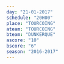 ```yaml
---
day: "21-01-2017"
schedule: "20H00"
place: "TOURCOING"
ateam: "TOURCOING"
bteam: "DUNKERQUE"
ascore: "10"
bscore: "6"
season: "2016-2017"
---
```

